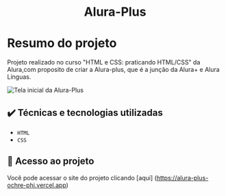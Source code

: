 <h1 align="center"> Alura-Plus </h1>


# Resumo do projeto
Projeto realizado no curso "HTML e CSS: praticando HTML/CSS" da Alura,com proposito de criar a Alura-plus, que é a junção da Alura+ e Alura Línguas.

![Tela inicial da Alura-Plus](https://github.com/joanavictoriasilveira/alura-plus/assets/146020975/9d46dd11-2e66-4e72-8bfb-d185c993b890)

## ✔️ Técnicas e tecnologias utilizadas

- ``HTML``
- ``CSS``

## 📁 Acesso ao projeto
Você pode acessar o site do projeto clicando [aqui] (https://alura-plus-ochre-phi.vercel.app)

